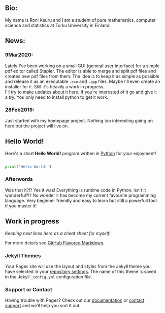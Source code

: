 ## Bio:
My name is Roni Keuru and I am a student of pure mathematics, computer science and statistics at Turku University in Finland.

## News:

### 9Mar2020:
Lately I've been working on a small GUI (general user interface) for a simple pdf editor called Stapler. The editor is able to merge and split pdf files and creates new pdf files from them. The idea is to keep it as simple as possible and release it as an executable `.exe` and `.app` files. Maybe I'll even create an installer for it. Still it's heavily a work in progress.<br/>
I'll try to make updates about it here. If you're interested of it go and give it a try. You only need to install python to get it work.

### 28Feb2019:
Just started with my homepage project. Nothing too interesting going on here but the project will live on.


## Hello World!

Here's a short **Hello World!** program written in [Python](https://www.python.org/) for your enjoyment!

```python

print('Hello World!')

``` 

### Afterwords

Was that it?!? Yes it was! Everything is runtime code in Python. Isn't it wonderful?!?
No wonder it has become my current favourite programming language. Very beginner friendly and easy to learn but still a powerfull tool if you master it!

## Work in progress

*Keeping next lines here as a cheat sheet for myself:*

For more details see [GitHub Flavored Markdown](https://guides.github.com/features/mastering-markdown/).

### Jekyll Themes

Your Pages site will use the layout and styles from the Jekyll theme you have selected in your [repository settings](https://github.com/jonbenronron/jonbenronron.github.io/settings). The name of this theme is saved in the Jekyll `_config.yml` configuration file.

### Support or Contact

Having trouble with Pages? Check out our [documentation](https://help.github.com/categories/github-pages-basics/) or [contact support](https://github.com/contact) and we’ll help you sort it out.
